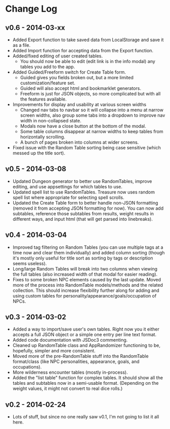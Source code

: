 Change Log
==========

v0.6 - 2014-03-xx
-----------------

* Added Export function to take saved data from LocalStorage and save it as a file.
* Added Import function for accepting data from the Export function.
* Added/fixed editing of user created tables.
    * You should now be able to edit (edit link is in the info modal) any tables you add to the app.
* Added Guided/Freeform switch for Create Table form.
	* Guided gives you fields broken out, but a more limited customization/feature set.
	* Guided will also accept html and bookmarklet generators.
	* Freeform is just for JSON objects, so more complicated but with all the features available.
* Improvements for display and usability at various screen widths
	* Changed nav tabs to navbar so it will collapse into a menu at narrow screen widths, also group some tabs into a dropdown to improve nav width in non-collapsed state.
    * Modals now have a close button at the bottom of the modal.
    * Some table columns disappear at narrow widths to keep tables from horizontally scrolling.
    * A bunch of pages broken into columns at wider screens.
* Fixed issue with the Random Table sorting being case sensitive (which messed up the title sort).

v0.5 - 2014-03-08
-----------------

* Updated Dungeon generator to better use RandomTables, improve editing, and use appsettings for which tables to use.
* Updated spell list to use RandomTables. Treasure now uses random spell list where appropriate for selecting spell scrolls.
* Updated the Create Table form to better handle non-JSON formatting (removed it from accepting JSON formatting for now). You can now add subtables, reference those subtables from results, weight results in different ways, and input html (that will get parsed into linebreaks).

v0.4 - 2014-03-04
-----------------

* Improved tag filtering on Random Tables (you can use multiple tags at a time now and clear them individually) and added column sorting (though it's mostly only useful for title sort as sorting by tags or description seems useless).
* Long/large Random Tables will break into two columns when viewing the full tables (also increased width of that modal for easier reading).
* Fixes to some broken NPC elements caused by the last update. Moved more of the process into RandomTable models/methods and the related collection. This should increase flexibility further along for adding and using custom tables for personality/appearance/goals/occupation of NPCs.

v0.3 - 2014-03-02
-----------------

* Added a way to import/save user's own tables. Right now you it either accepts a full JSON object or a simple one entry per line text format.
* Added code documentation with JSDoc3 commenting.
* Cleaned up RandomTable class and AppRandomizer functioning to be, hopefully, simpler and more consistent.
* Moved more of the pre-RandomTable stuff into the RandomTable format/class (like NPC personalities, appearance, goals, and occupations).
* More wilderness encounter tables (mostly in-process).
* Added the "list table" function for complex tables. It should show all the tables and subtables now in a semi-usable format. (Depending on the weight values, it might not convert to real dice rolls.)


v0.2 - 2014-02-24
-----------------

* Lots of stuff, but since no one really saw v0.1, I'm not going to list it all here.